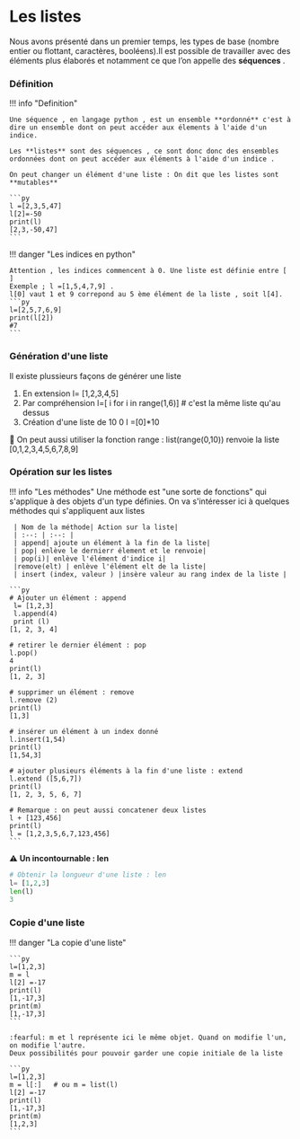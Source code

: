 # Les listes 

Nous avons présenté dans un premier temps, les types de base (nombre entier ou flottant, caractères, booléens).Il est possible de travailler avec des éléments plus élaborés et notamment ce que l’on appelle des **séquences** .

### Définition

!!! info "Definition"

    Une séquence , en langage python , est un ensemble **ordonné** c'est à dire un ensemble dont on peut accéder aux élements à l'aide d'un indice.

    Les **listes** sont des séquences , ce sont donc donc des ensembles ordonnées dont on peut accéder aux éléments à l'aide d'un indice .

    On peut changer un élément d'une liste : On dit que les listes sont **mutables**

    ```py
    l =[2,3,5,47]
    l[2]=-50
    print(l)
    [2,3,-50,47]
    ```

!!! danger "Les indices en python"
   

    Attention , les indices commencent à 0. Une liste est définie entre [ ]
    Exemple ; l =[1,5,4,7,9] .
    l[0] vaut 1 et 9 correpond au 5 ème élément de la liste , soit l[4].
    ```py
    l=[2,5,7,6,9]
    print(l[2])
    #7
    ```

### Génération d'une liste 

Il existe plussieurs façons de générer une liste 


1. En extension 
  l= [1,2,3,4,5]
2. Par compréhension
   l=[ i for i in range(1,6)] # c'est la même liste qu'au dessus
3. Création d'une liste de 10 0
   l =[0]*10

:rainbow: On peut aussi utiliser la fonction range :
list(range(0,10)) renvoie la liste [0,1,2,3,4,5,6,7,8,9]

### Opération sur les listes

!!! info "Les méthodes"
     Une méthode est "une sorte de fonctions" qui s'applique à des objets d'un type définies. On va s'intéresser ici à quelques méthodes qui s'appliquent aux listes 

     | Nom de la méthode| Action sur la liste|
     | :--: | :--: |
     | append| ajoute un élément à la fin de la liste|
     | pop| enlève le dernierr élement et le renvoie|
     | pop(i)| enlève l'élément d'indice i|
     |remove(elt) | enlève l'élément elt de la liste|
     | insert (index, valeur ) |insère valeur au rang index de la liste |

    ```py
    # Ajouter un élément : append 
     l= [1,2,3]
     l.append(4)
     print (l)
    [1, 2, 3, 4]

    # retirer le dernier élément : pop
    l.pop()
    4
    print(l)
    [1, 2, 3]

    # supprimer un élément : remove 
    l.remove (2)
    print(l)
    [1,3]

    # insérer un élément à un index donné
    l.insert(1,54)
    print(l)
    [1,54,3]

    # ajouter plusieurs éléments à la fin d'une liste : extend 
    l.extend ([5,6,7])
    print(l)
    [1, 2, 3, 5, 6, 7]

    # Remarque : on peut aussi concatener deux listes 
    l + [123,456]
    print(l)
    l = [1,2,3,5,6,7,123,456]
    ```
:warning: **Un incontournable : len**
  ```py
  # Obtenir la longueur d'une liste : len
  l= [1,2,3]
  len(l)
  3
  ```
### Copie d'une liste 

!!! danger "La copie d'une liste"

    ```py
    l=[1,2,3]
    m = l
    l[2] =-17
    print(l)
    [1,-17,3]
    print(m)
    [1,-17,3] 
    ```

    :fearful: m et l représente ici le même objet. Quand on modifie l'un, on modifie l'autre.
    Deux possibilités pour pouvoir garder une copie initiale de la liste

    ```py
    l=[1,2,3]
    m = l[:]   # ou m = list(l)
    l[2] =-17
    print(l)
    [1,-17,3]
    print(m)
    [1,2,3] 
    ```



